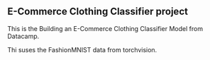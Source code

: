 ## E-Commerce Clothing Classifier project
This is the Building an E-Commerce Clothing Classifier Model from Datacamp.

Thi suses the FashionMNIST data from torchvision.




